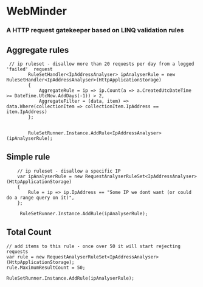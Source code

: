 #  WebMinder

### A HTTP request gatekeeper based on LINQ validation rules

## Aggregate rules
     // ip ruleset - disallow more than 20 requests per day from a logged 'failed'  request
            RuleSetHandler<IpAddressAnalyser> ipAnalyserRule = new RuleSetHandler<IpAddressAnalyser>(HttpApplicationStorage)
            {
                AggregateRule = ip => ip.Count(a => a.CreatedUtcDateTime >= DateTime.UtcNow.AddDays(-1)) > 2,
                AggregateFilter = (data, item) => data.Where(collectionItem => collectionItem.IpAddress == item.IpAddress)
            };


            RuleSetRunner.Instance.AddRule<IpAddressAnalyser>(ipAnalyserRule);
			

	
## Simple rule

        // ip ruleset - disallow a specific IP
        var ipAnalyserRule = new RequestAnalyserRuleSet<IpAddressAnalyser>(HttpApplicationStorage)
        {
            Rule = ip => ip.IpAddress == "Some IP we dont want (or could do a range query on it)",
        };

         RuleSetRunner.Instance.AddRule(ipAnalyserRule);


## Total Count

	// add items to this rule - once over 50 it will start rejecting requests
	var rule = new RequestAnalyserRuleSet<IpAddressAnalyser>(HttpApplicationStorage);
	rule.MaximumResultCount = 50;

	RuleSetRunner.Instance.AddRule(ipAnalyserRule);
